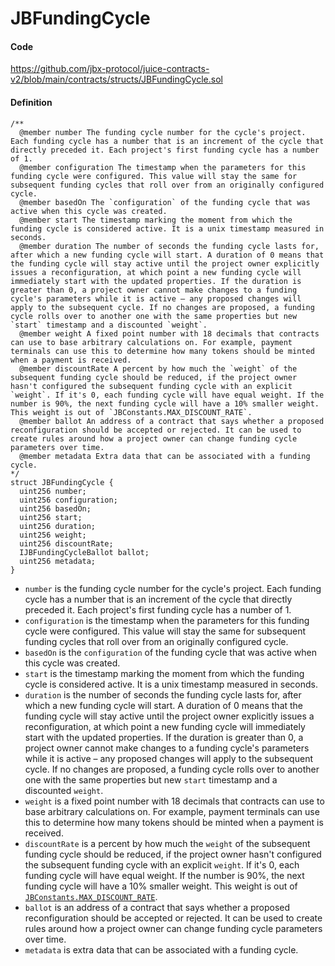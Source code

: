 # JBFundingCycle

#### Code

https://github.com/jbx-protocol/juice-contracts-v2/blob/main/contracts/structs/JBFundingCycle.sol

#### Definition

```
/** 
  @member number The funding cycle number for the cycle's project. Each funding cycle has a number that is an increment of the cycle that directly preceded it. Each project's first funding cycle has a number of 1.
  @member configuration The timestamp when the parameters for this funding cycle were configured. This value will stay the same for subsequent funding cycles that roll over from an originally configured cycle.
  @member basedOn The `configuration` of the funding cycle that was active when this cycle was created.
  @member start The timestamp marking the moment from which the funding cycle is considered active. It is a unix timestamp measured in seconds.
  @member duration The number of seconds the funding cycle lasts for, after which a new funding cycle will start. A duration of 0 means that the funding cycle will stay active until the project owner explicitly issues a reconfiguration, at which point a new funding cycle will immediately start with the updated properties. If the duration is greater than 0, a project owner cannot make changes to a funding cycle's parameters while it is active – any proposed changes will apply to the subsequent cycle. If no changes are proposed, a funding cycle rolls over to another one with the same properties but new `start` timestamp and a discounted `weight`.
  @member weight A fixed point number with 18 decimals that contracts can use to base arbitrary calculations on. For example, payment terminals can use this to determine how many tokens should be minted when a payment is received.
  @member discountRate A percent by how much the `weight` of the subsequent funding cycle should be reduced, if the project owner hasn't configured the subsequent funding cycle with an explicit `weight`. If it's 0, each funding cycle will have equal weight. If the number is 90%, the next funding cycle will have a 10% smaller weight. This weight is out of `JBConstants.MAX_DISCOUNT_RATE`.
  @member ballot An address of a contract that says whether a proposed reconfiguration should be accepted or rejected. It can be used to create rules around how a project owner can change funding cycle parameters over time.
  @member metadata Extra data that can be associated with a funding cycle.
*/
struct JBFundingCycle {
  uint256 number;
  uint256 configuration;
  uint256 basedOn;
  uint256 start;
  uint256 duration;
  uint256 weight;
  uint256 discountRate;
  IJBFundingCycleBallot ballot;
  uint256 metadata;
}
```

* `number` is the funding cycle number for the cycle's project. Each funding cycle has a number that is an increment of the cycle that directly preceded it. Each project's first funding cycle has a number of 1.
* `configuration` is the timestamp when the parameters for this funding cycle were configured. This value will stay the same for subsequent funding cycles that roll over from an originally configured cycle.
* `basedOn` is the `configuration` of the funding cycle that was active when this cycle was created.
* `start` is the timestamp marking the moment from which the funding cycle is considered active. It is a unix timestamp measured in seconds.
* `duration` is the number of seconds the funding cycle lasts for, after which a new funding cycle will start. A duration of 0 means that the funding cycle will stay active until the project owner explicitly issues a reconfiguration, at which point a new funding cycle will immediately start with the updated properties. If the duration is greater than 0, a project owner cannot make changes to a funding cycle's parameters while it is active – any proposed changes will apply to the subsequent cycle. If no changes are proposed, a funding cycle rolls over to another one with the same properties but new `start` timestamp and a discounted `weight`.
* `weight` is a fixed point number with 18 decimals that contracts can use to base arbitrary calculations on. For example, payment terminals can use this to determine how many tokens should be minted when a payment is received.
* `discountRate` is a percent by how much the `weight` of the subsequent funding cycle should be reduced, if the project owner hasn't configured the subsequent funding cycle with an explicit `weight`. If it's 0, each funding cycle will have equal weight. If the number is 90%, the next funding cycle will have a 10% smaller weight. This weight is out of [`JBConstants.MAX_DISCOUNT_RATE`](/dev/api/libraries/jbconstants.md).
* `ballot` is an address of a contract that says whether a proposed reconfiguration should be accepted or rejected. It can be used to create rules around how a project owner can change funding cycle parameters over time.
* `metadata` is extra data that can be associated with a funding cycle.